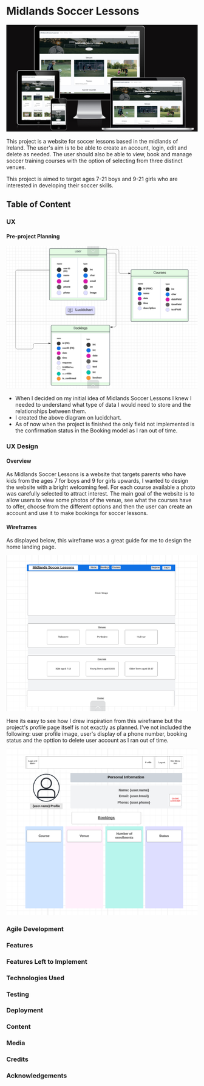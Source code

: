 # Midlands Soccer Lessons

![Am I responsive](/static/images/readme/am%20i%20responsive.png)

This project is a website for soccer lessons based in the midlands of Ireland. The user's aim is to be able to create an account, login, edit and delete as needed. The user should also be able to view, book and manage soccer training courses with the option of selecting from three distinct venues.

This project is aimed to target ages 7-21 boys and 9-21 girls who are interested in developing their soccer skills.

## Table of Content

### UX

#### Pre-project Planning
![Database structure](/static/images/readme/UX%20-%20Preproject%20Planning.png)

* When I decided on my initial idea of Midlands Soccer Lessons I knew I needed to understand what  type of data I would need to store and the relationships between them.
* I created the above diagram on lucidchart.
* As of now when the project is finished the only field not implemented is the confirmation status in the Booking model as I ran out of time.

### UX Design
#### Overview
As Midlands Soccer Lessons is a website that targets parents who have kids from the ages 7 for boys and 9 for girls upwards, I wanted to design the website with a bright welcoming feel. For each course available a photo was carefully selected to attract interest. 
The main goal of the website is to allow users to view some photos of the venue, see what the courses have to offer, choose from the different options and then the user can create an account and use it to make bookings for soccer lessons.

#### Wireframes
As displayed below, this wireframe was a great guide for me to design the home landing page.

![Home page landing](/static/images/readme/Wireframe%20-%20home%20landing.png)


Here its easy to see how I drew inspiration from this wireframe but the project's profile page itself is not exactly as planned.
I've not included the following: user profile image, user's display of a phone number, booking status and the opttion to delete user account as I ran out of time.

![Profile page](/static/images/readme/Profile%20page%20wireframe.png)


### Agile Development

### Features

### Features Left to Implement

### Technologies Used

### Testing

### Deployment

### Content

### Media

### Credits

### Acknowledgements